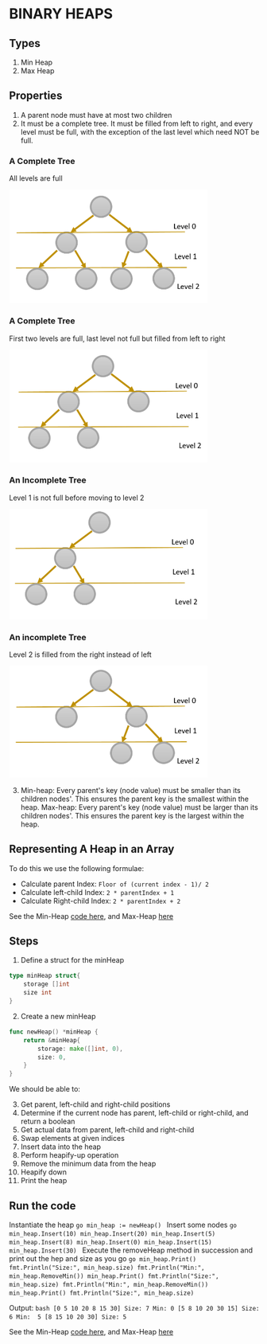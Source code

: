 # BINARY HEAPS

## Types

1. Min Heap
2. Max Heap

## Properties

1. A parent node must have at most two children
2. It must be a complete tree. It must be filled from left to right, and every level must be full, with the exception of the last level which need NOT be full.
                   
### A Complete Tree 

All levels are full

<img src="../assets/complete_tree1.png" alt="Complete tree 1" width="400">
  
  
### A Complete Tree 

First two levels are full, last level not full but filled from left to right

<img src="../assets/complete_tree2.png" alt="Complete tree 2" width="400">           
 

### An Incomplete Tree 

Level 1 is not full before moving to level 2

<img src="../assets/incomplete_tree1.png" alt="Incomplete tree 1" width="400">   
  
  
### An incomplete Tree 

Level 2 is filled from the right instead of left

<img src="../assets/incomplete_tree2.png" alt="Incomplete tree 2" width="400">   
   
3. Min-heap: Every parent's key (node value) must be smaller than its children nodes'. This ensures the parent key is the smallest within the heap. 
Max-heap: Every parent's key (node value) must be larger than its children nodes'. This ensures the parent key is the largest within the heap.


## Representing A Heap in an Array

To do this we use the following formulae:
  
- Calculate parent Index: `Floor of (current index - 1)/ 2`
- Calculate left-child Index: `2 * parentIndex + 1`
- Calculate Right-child Index: `2 * parentIndex + 2`

See the Min-Heap [code here](./binary_heap/minHeap.go), and Max-Heap [here](./binary_heap/maxHeap.go)

## Steps

1. Define a struct for the minHeap
```go
type minHeap struct{
	storage []int
	size int
}
```
2. Create a new minHeap
```go
func newHeap() *minHeap {
	return &minHeap{
		storage: make([]int, 0),
		size: 0,
	} 
}
```
We should be able to:

3. Get parent, left-child and right-child positions 
4. Determine if the current node has parent, left-child or right-child, and return a boolean
5. Get actual data from parent, left-child and right-child 
6. Swap elements at given indices
7. Insert data into the heap
8. Perform heapify-up operation
9. Remove the minimum data from the heap
10. Heapify down
11. Print the heap

## Run the code
Instantiate the heap
    ```go
        min_heap := newHeap()
    ```
Insert some nodes
    ```go
        min_heap.Insert(10)
        min_heap.Insert(20)
        min_heap.Insert(5)
        min_heap.Insert(8)
        min_heap.Insert(0)
        min_heap.Insert(15)
        min_heap.Insert(30)
    ```
Execute the removeHeap method in succession and print out the hep and size as you go
    ```go
        min_heap.Print()
        fmt.Println("Size:", min_heap.size)
        fmt.Println("Min:", min_heap.RemoveMin())
        min_heap.Print()
        fmt.Println("Size:", min_heap.size)
        fmt.Println("Min:", min_heap.RemoveMin())
        min_heap.Print()
        fmt.Println("Size:", min_heap.size)
    ```

Output:
    ```bash
        [0 5 10 20 8 15 30]
        Size: 7
        Min: 0
        [5 8 10 20 30 15]
        Size: 6
        Min:  5
        [8 15 10 20 30]
        Size: 5
    ```

See the Min-Heap [code here](./binary_heap/minHeap.go), and Max-Heap [here](./binary_heap/maxHeap.go)
